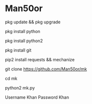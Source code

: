 # Man50or

pkg update && pkg upgrade 

pkg install python 

pkg install python2

pkg install git 

pip2 install requests && mechanize

git clone https://github.com/Man50or/mk

cd mk

python2 mk.py

Username  Khan
Password  Khan
